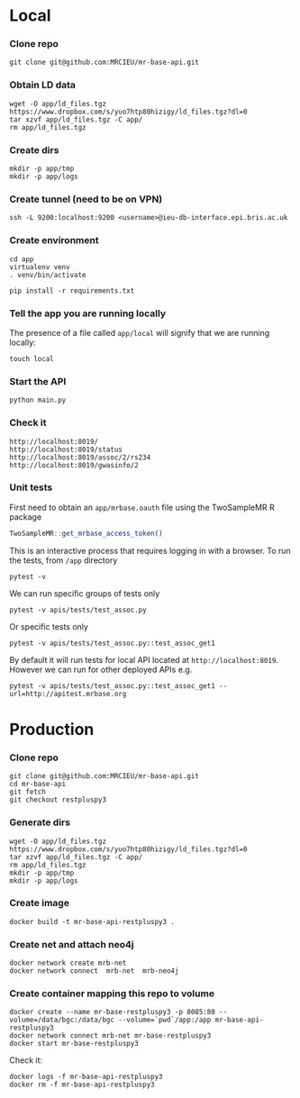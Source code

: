 # Local


### Clone repo

```
git clone git@github.com:MRCIEU/mr-base-api.git
```

### Obtain LD data
```
wget -O app/ld_files.tgz https://www.dropbox.com/s/yuo7htp80hizigy/ld_files.tgz?dl=0
tar xzvf app/ld_files.tgz -C app/
rm app/ld_files.tgz
```

### Create dirs

```
mkdir -p app/tmp
mkdir -p app/logs
```


### Create tunnel (need to be on VPN)
```
ssh -L 9200:localhost:9200 <username>@ieu-db-interface.epi.bris.ac.uk
```


### Create environment
```
cd app
virtualenv venv
. venv/bin/activate

pip install -r requirements.txt
```

### Tell the app you are running locally

The presence of a file called `app/local` will signify that we are running locally:

```
touch local
```

### Start the API
```
python main.py
```

### Check it
```
http://localhost:8019/
http://localhost:8019/status
http://localhost:8019/assoc/2/rs234
http://localhost:8019/gwasinfo/2
```

### Unit tests
First need to obtain an `app/mrbase.oauth` file using the TwoSampleMR R package

```r
TwoSampleMR::get_mrbase_access_token()
```

This is an interactive process that requires logging in with a browser. To run the tests, from `/app` directory

```
pytest -v
```

We can run specific groups of tests only

```
pytest -v apis/tests/test_assoc.py
```

Or specific tests only

```
pytest -v apis/tests/test_assoc.py::test_assoc_get1
```

By default it will run tests for local API located at `http://localhost:8019`. However we can run for other deployed APIs e.g.

```
pytest -v apis/tests/test_assoc.py::test_assoc_get1 --url=http://apitest.mrbase.org
```


# Production

### Clone repo

```
git clone git@github.com:MRCIEU/mr-base-api.git
cd mr-base-api
git fetch
git checkout restpluspy3
```

### Generate dirs
```
wget -O app/ld_files.tgz https://www.dropbox.com/s/yuo7htp80hizigy/ld_files.tgz?dl=0
tar xzvf app/ld_files.tgz -C app/
rm app/ld_files.tgz
mkdir -p app/tmp
mkdir -p app/logs
```

### Create image

```
docker build -t mr-base-api-restpluspy3 .
```

### Create net and attach neo4j
```
docker network create mrb-net
docker network connect  mrb-net  mrb-neo4j
```

### Create container mapping this repo to volume

```
docker create --name mr-base-restpluspy3 -p 8085:80 --volume=/data/bgc:/data/bgc --volume=`pwd`/app:/app mr-base-api-restpluspy3
docker network connect mrb-net mr-base-restpluspy3
docker start mr-base-restpluspy3
```

Check it:

```
docker logs -f mr-base-api-restpluspy3
docker rm -f mr-base-api-restpluspy3
```
